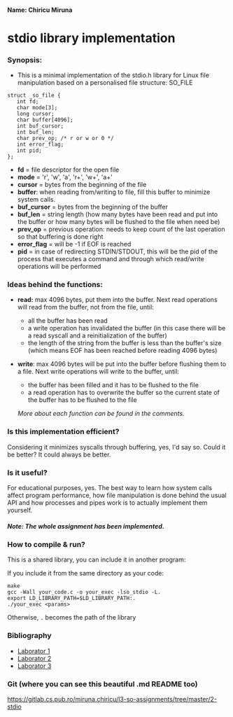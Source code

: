 ﻿#### Name: Chiricu Miruna

# stdio library implementation #
  
### Synopsis: 
- This is a minimal implementation of the stdio.h library for Linux file
manipulation based on a personalised file structure: SO_FILE

```
struct _so_file {  
   int fd;  
   char mode[3];  
   long cursor;  
   char buffer[4096];  
   int buf_cursor;  
   int buf_len;  
   char prev_op; /* r or w or 0 */  
   int error_flag;  
   int pid;  
};
```

- **fd** = file descriptor for the open file
- **mode** = 'r', 'w', 'a', 'r+', 'w+', 'a+'
- **cursor** = bytes from the beginning of the file
- **buffer**: when reading from/writing to file, fill this buffer to minimize
system calls.
- **buf_cursor** = bytes from the beginning of the buffer
- **buf_len** = string length (how many bytes have been read and put into the buffer
or how many bytes will be flushed to the file when need be)
- **prev_op** = previous operation: needs to keep count of the last operation so
that buffering is done right
- **error_flag** = will be -1 if EOF is reached
- **pid** = in case of redirecting STDIN/STDOUT, this will be the pid of the process
that executes a command and through which read/write operations will be
performed

### Ideas behind the functions:
* **read:** max 4096 bytes, put them into the buffer. Next read operations
      will read from the buffer, not from the file, until:
	* all the buffer has been read
	* a write operation has invalidated the buffer (in this case there will be a
	read syscall and a reinitialization of the buffer)
	* the length of the string from the buffer is less than the buffer's size
	(which means EOF has been reached before reading 4096 bytes)
* **write**: max 4096 bytes will be put into the buffer before flushing them
      to a file. Next write operations will write to the buffer, until:
	-  the buffer has been filled and it has to be flushed to the file
	* a read operation has to overwrite the buffer so the current state
	of the buffer has to be flushed to the file
	
	*More about each function can be found in the comments.*

### Is this implementation efficient?
Considering it minimizes syscalls through buffering, yes, I'd say so. Could it
be better? It could always be better.

### Is it useful?
For educational purposes, yes. The best way to learn how system calls
affect program performance, how file manipulation is done behind the
usual API and how processes and pipes work is to actually implement
them yourself.
	
##### Note: The whole assignment has been implemented.

### How to compile & run?
This is a shared library, you can include it in another program:

If you include it from the same directory as your code:
```
make
gcc -Wall your_code.c -o your_exec -lso_stdio -L.
export LD_LIBRARY_PATH=$LD_LIBRARY_PATH:.
./your_exec <params>
```
Otherwise, `.` becomes the path of the library

### Bibliography
-   [Laborator 1](https://ocw.cs.pub.ro/courses/so/laboratoare/laborator-01 "so:laboratoare:laborator-01")
-   [Laborator 2](https://ocw.cs.pub.ro/courses/so/laboratoare/laborator-02 "so:laboratoare:laborator-02")
-   [Laborator 3](https://ocw.cs.pub.ro/courses/so/laboratoare/laborator-03 "so:laboratoare:laborator-03")

### Git (where you can see this beautiful .md README too)
https://gitlab.cs.pub.ro/miruna.chiricu/l3-so-assignments/tree/master/2-stdio
